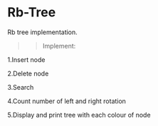 # Rb-Tree
Rb tree implementation.

>>Implement:

1.Insert node

2.Delete node

3.Search

4.Count number of left and right rotation

5.Display and print tree with each colour of node
